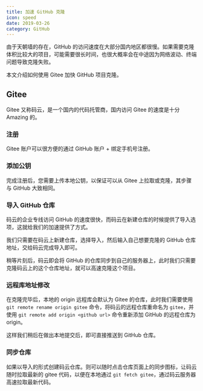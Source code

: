 ```yaml
---
title: 加速 GitHub 克隆
icon: speed
date: 2019-03-26
category: GitHub
---
```


由于天朝墙的存在，GitHub 的访问速度在大部分国内地区都很慢。如果需要克隆体积比较大的项目，可能需要很长时间，也很大概率会在中途因为网络波动、终端问题导致克隆失败。

本文介绍如何使用 Gitee 加快 GitHub 项目克隆。

## Gitee

Gitee 又称码云，是一个国内的代码托管商，国内访问 Gitee 的速度是十分 Amazing 的。

### 注册

Gitee 账户可以很方便的通过 GitHub 账户 + 绑定手机号注册。

### 添加公钥

完成注册后，您需要上传本地公钥，以保证可以从 Gitee 上拉取或克隆，其步骤与 GitHub 大致相同。

### 导入 GitHub 仓库

码云的企业专线访问 GitHub 的速度很快，而码云在新建仓库的时候提供了导入选项，这就给我们的加速提供了方式。

我们只需要在码云上新建仓库，选择导入，然后输入自己想要克隆的 GitHub 仓库地址，交给码云完成导入即可。

稍等片刻后，码云即会将 GitHub 的仓库同步到自己的服务器上，此时我们只需要克隆码云上的这个仓库地址，就可以高速克隆这个项目。

### 远程库地址修改

在克隆完毕后，本地的 origin 远程库会默认为 Gitee 的仓库，此时我们需要使用 `git remote rename origin gitee` 命令，将码云的远程仓库重命名为 `gitee`，并使用 `git remote add origin <github url>` 命令重新添加 GitHub 的远程仓库为 origin。

这样我们稍后在做出本地提交后，即可直接推送到 GitHub 仓库。

### 同步仓库

如果以导入的形式创建码云仓库。则可以随时点击仓库页面上的同步图标，让码云随时拉取最新的 gitee 代码，以便在本地通过 `git fetch gitee`，通过码云服务器高速拉取最新代码。
